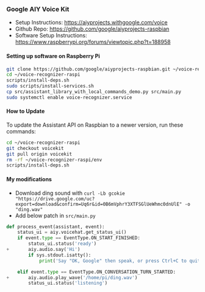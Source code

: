 ### Google AIY Voice Kit
* Setup Instructions: https://aiyprojects.withgoogle.com/voice
* Github Repo: https://github.com/google/aiyprojects-raspbian
* Software Setup Instructions: https://www.raspberrypi.org/forums/viewtopic.php?t=188958

#### Setting up software on Raspberry Pi
```bash
git clone https://github.com/google/aiyprojects-raspbian.git ~/voice-recognizer-raspi
cd ~/voice-recognizer-raspi
scripts/install-deps.sh
sudo scripts/install-services.sh
cp src/assistant_library_with_local_commands_demo.py src/main.py
sudo systemctl enable voice-recognizer.service
```

#### How to Update
To update the Assistant API on Raspbian to a newer version, run these commands:
```bash
cd ~/voice-recognizer-raspi
git checkout voicekit
git pull origin voicekit
rm -rf ~/voice-recognizer-raspi/env
scripts/install-deps.sh
```

#### My modifications
* Download ding sound with `curl -Lb gcokie "https://drive.google.com/uc?export=download&confirm=Uq6r&id=0B6mVphrY3XTFSGlUeWhmc0dnUlE" -o "ding.wav"`
* Add below patch in `src/main.py`
```python
def process_event(assistant, event):
    status_ui = aiy.voicehat.get_status_ui()
    if event.type == EventType.ON_START_FINISHED:
        status_ui.status('ready')
+       aiy.audio.say('Hi')
        if sys.stdout.isatty():
            print('Say "OK, Google" then speak, or press Ctrl+C to quit...')

    elif event.type == EventType.ON_CONVERSATION_TURN_STARTED:
+       aiy.audio.play_wave('/home/pi/ding.wav')
        status_ui.status('listening')
```
